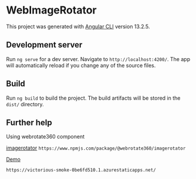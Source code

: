 # WebImageRotator

This project was generated with [Angular CLI](https://github.com/angular/angular-cli) version 13.2.5.

## Development server

Run `ng serve` for a dev server. Navigate to `http://localhost:4200/`. The app will automatically reload if you change any of the source files.

## Build

Run `ng build` to build the project. The build artifacts will be stored in the `dist/` directory.

## Further help

Using webrotate360 component

[imagerotator](https://www.npmjs.com/package/@webrotate360/imagerotator)
`https://www.npmjs.com/package/@webrotate360/imagerotator`

[Demo](https://victorious-smoke-0be6fd510.1.azurestaticapps.net/)

`https://victorious-smoke-0be6fd510.1.azurestaticapps.net/`
